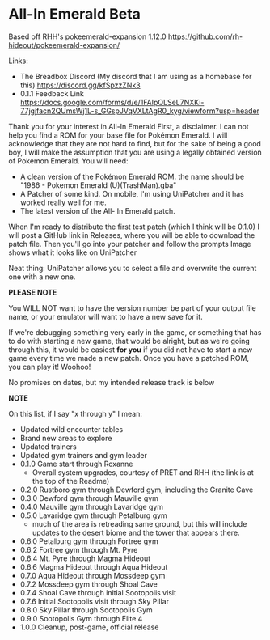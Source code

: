 # All-In Emerald Beta

Based off RHH's pokeemerald-expansion 1.12.0 https://github.com/rh-hideout/pokeemerald-expansion/

Links:
- The Breadbox Discord (My discord that I am using as a homebase for this)
   https://discord.gg/kfSpzzZNk3
- 0.1.1 Feedback Link
   https://docs.google.com/forms/d/e/1FAIpQLSeL7NXKi-77jgjfacn2QUmsWj1L-s_GGspJVqVXLtAgR0_kyg/viewform?usp=header

Thank you for your interest in All-In Emerald
First, a disclaimer. I can not help you find a ROM for your base file for Pokémon Emerald. I will acknowledge that they are not hard to find, but for the sake of being a good boy, I will make the assumption that you are using a legally obtained version of Pokemon Emerald.
You will need:
 
- A clean version of the Pokémon Emerald ROM. the name should be "1986 - Pokemon Emerald (U)(TrashMan).gba"
- A Patcher of some kind. On mobile, I'm using UniPatcher and it has worked really well for me.
- The latest version of the All- In Emerald patch.

When I'm ready to distribute the first test patch (which I think will be 0.1.0) I will post a GitHub link in Releases, where you will be able to download the patch file.
Then you'll go into your patcher and follow the prompts
Image shows what it looks like on UniPatcher

Neat thing: UniPatcher allows you to select a file and overwrite the current one with a new one.

**PLEASE NOTE**

You WILL NOT want to have the version number be part of your output file name, or your emulator will want to have a new save for it.

If we're debugging something very early in the game, or something that has to do with starting a new game, that would be alright, but as we're going through this, it would be easiest **for you** if you did not have to start a new game every time we made a new patch.
Once you have a patched ROM, you can play it! Woohoo!

No promises on dates, but my intended release track is below

**NOTE**

On this list, if I say "x through y" I mean:
- Updated wild encounter tables
- Brand new areas to explore
- Updated trainers
- Updated gym trainers and gym leader
- 0.1.0 Game start through Roxanne
  - Overall system upgrades, courtesy of PRET and RHH (the link is at the top of the Readme)
- 0.2.0 Rustboro gym through Dewford gym, including the Granite Cave
- 0.3.0 Dewford gym through Mauville gym
- 0.4.0 Mauville gym through Lavaridge gym
- 0.5.0 Lavaridge gym through Petalburg gym
   - much of the area is retreading same ground, but this will include updates to the desert biome and the tower that appears there.
- 0.6.0 Petalburg gym through Fortree gym
- 0.6.2 Fortree gym through Mt. Pyre
- 0.6.4 Mt. Pyre through Magma Hideout
- 0.6.6 Magma Hideout through Aqua Hideout
- 0.7.0 Aqua Hideout through Mossdeep gym
- 0.7.2 Mossdeep gym through Shoal Cave
- 0.7.4 Shoal Cave through initial Sootopolis visit
- 0.7.6 Initial Sootopolis visit through Sky Pillar
- 0.8.0 Sky Pillar through Sootopolis Gym
- 0.9.0 Sootopolis Gym through Elite 4
- 1.0.0 Cleanup, post-game, official release

